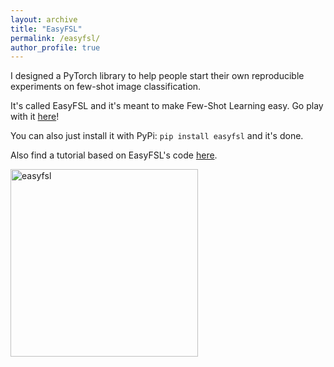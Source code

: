 ```yaml
---
layout: archive
title: "EasyFSL"
permalink: /easyfsl/
author_profile: true
---
```


I designed a PyTorch library to help people start their own reproducible experiments on few-shot image classification.

It's called EasyFSL and it's meant to make Few-Shot Learning easy. Go play with it [here](https://github.com/sicara/easy-few-shot-learning)!

You can also just install it with PyPi: `pip install easyfsl` and it's done.

Also find a tutorial based on EasyFSL's code [here](https://www.sicara.ai/blog/your-few-shot-model-15mn-pytorch).

<img src="https://ebennequin.github.io/resources/images/easyfsl.png" alt="easyfsl" width="300"/>
